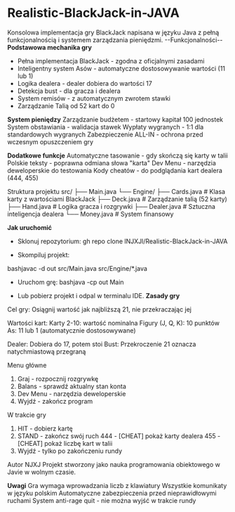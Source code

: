 # Realistic-BlackJack-in-JAVA
Konsolowa implementacja gry BlackJack napisana w języku Java z pełną funkcjonalnością i systemem zarządzania pieniędzmi.
--Funkcjonalności--
**Podstawowa mechanika gry**
- Pełna implementacja BlackJack - zgodna z oficjalnymi zasadami
- Inteligentny system Asów - automatyczne dostosowywanie wartości (11 lub 1)
- Logika dealera - dealer dobiera do wartości 17
- Detekcja bust - dla gracza i dealera
- System remisów - z automatycznym zwrotem stawki
- Zarządzanie Talią od 52 kart do 0

**System pieniędzy**
Zarządzanie budżetem - startowy kapitał 100 jednostek
System obstawiania - walidacja stawek
Wypłaty wygranych - 1:1 dla standardowych wygranych
Zabezpieczenie ALL-IN - ochrona przed wczesnym opuszczeniem gry

**Dodatkowe funkcje**
Automatyczne tasowanie - gdy skończą się karty w talii
Polskie teksty - poprawna odmiana słowa "karta"
Dev Menu - narzędzia deweloperskie do testowania
Kody cheatów - do podglądania kart dealera (444, 455)

Struktura projektu
src/
├── Main.java
└── Engine/
    ├── Cards.java      # Klasa karty z wartościami BlackJack
    ├── Deck.java       # Zarządzanie talią (52 karty)
    ├── Hand.java       # Logika gracza i rozgrywki
    ├── Dealer.java     # Sztuczna inteligencja dealera
    └── Money.java      # System finansowy
    
**Jak uruchomić**

- Sklonuj repozytorium:
gh repo clone lNJXJl/Realistic-BlackJack-in-JAVA

- Skompiluj projekt:

bashjavac -d out src/Main.java src/Engine/*.java

- Uruchom grę:
bashjava -cp out Main

- Lub pobierz projekt i odpal w terminalu IDE.
**Zasady gry**

Cel gry: Osiągnij wartość jak najbliższą 21, nie przekraczając jej

Wartości kart:
Karty 2-10: wartość nominalna
Figury (J, Q, K): 10 punktów
As: 11 lub 1 (automatycznie dostosowywane)


Dealer: Dobiera do 17, potem stoi
Bust: Przekroczenie 21 oznacza natychmiastową przegraną


Menu główne
1. Graj - rozpocznij rozgrywkę
2. Balans - sprawdź aktualny stan konta
3. Dev Menu - narzędzia deweloperskie
0. Wyjdź - zakończ program

W trakcie gry

1. HIT - dobierz kartę
2. STAND - zakończ swój ruch
444 - [CHEAT] pokaż karty dealera
455 - [CHEAT] pokaż liczbę kart w talii
0. Wyjdź - tylko po zakończeniu rundy


Autor NJXJ
Projekt stworzony jako nauka programowania obiektowego w Javie w wolnym czasie.

**Uwagi**
Gra wymaga wprowadzania liczb z klawiatury
Wszystkie komunikaty w języku polskim
Automatyczne zabezpieczenia przed nieprawidłowymi ruchami
System anti-rage quit - nie można wyjść w trakcie rundy
